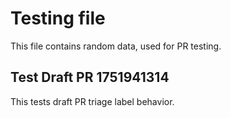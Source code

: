 # Testing file

This file contains random data, used for PR testing.


## Test Draft PR 1751941314

This tests draft PR triage label behavior.
